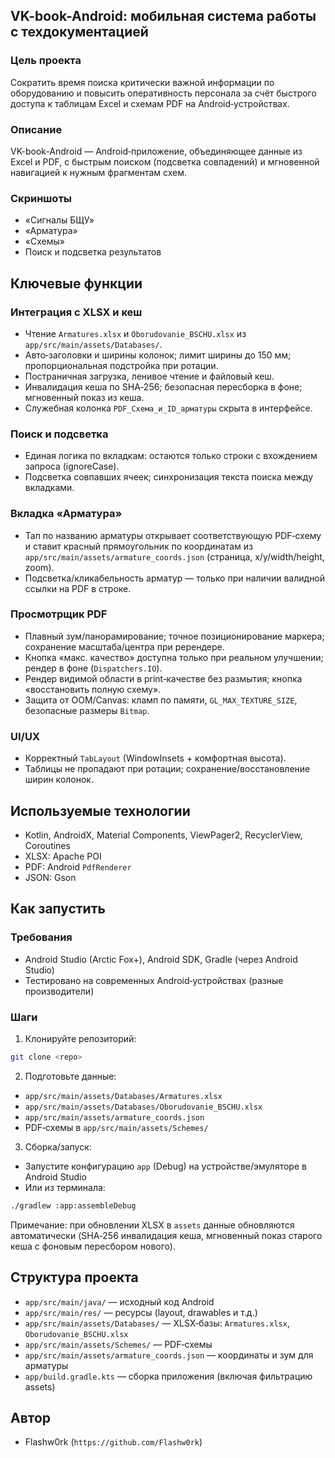 ## VK-book-Android: мобильная система работы с техдокументацией

### Цель проекта
Сократить время поиска критически важной информации по оборудованию и повысить оперативность персонала за счёт быстрого доступа к таблицам Excel и схемам PDF на Android‑устройствах.

### Описание
VK-book-Android — Android‑приложение, объединяющее данные из Excel и PDF, с быстрым поиском (подсветка совпадений) и мгновенной навигацией к нужным фрагментам схем.

### Скриншоты
- «Сигналы БЩУ»
- «Арматура»
- «Схемы»
- Поиск и подсветка результатов

## Ключевые функции

### Интеграция с XLSX и кеш
- Чтение `Armatures.xlsx` и `Oborudovanie_BSCHU.xlsx` из `app/src/main/assets/Databases/`.
- Авто‑заголовки и ширины колонок; лимит ширины до 150 мм; пропорциональная подстройка при ротации.
- Постраничная загрузка, ленивое чтение и файловый кеш.
- Инвалидация кеша по SHA‑256; безопасная пересборка в фоне; мгновенный показ из кеша.
- Служебная колонка `PDF_Схема_и_ID_арматуры` скрыта в интерфейсе.

### Поиск и подсветка
- Единая логика по вкладкам: остаются только строки с вхождением запроса (ignoreCase).
- Подсветка совпавших ячеек; синхронизация текста поиска между вкладками.

### Вкладка «Арматура»
- Тап по названию арматуры открывает соответствующую PDF‑схему и ставит красный прямоугольник по координатам из `app/src/main/assets/armature_coords.json` (страница, x/y/width/height, zoom).
- Подсветка/кликабельность арматур — только при наличии валидной ссылки на PDF в строке.

### Просмотрщик PDF
- Плавный зум/панорамирование; точное позиционирование маркера; сохранение масштаба/центра при ререндере.
- Кнопка «макс. качество» доступна только при реальном улучшении; рендер в фоне (`Dispatchers.IO`).
- Рендер видимой области в print‑качестве без размытия; кнопка «восстановить полную схему».
- Защита от OOM/Canvas: кламп по памяти, `GL_MAX_TEXTURE_SIZE`, безопасные размеры `Bitmap`.

### UI/UX
- Корректный `TabLayout` (WindowInsets + комфортная высота).
- Таблицы не пропадают при ротации; сохранение/восстановление ширин колонок.

## Используемые технологии
- Kotlin, AndroidX, Material Components, ViewPager2, RecyclerView, Coroutines
- XLSX: Apache POI
- PDF: Android `PdfRenderer`
- JSON: Gson

## Как запустить

### Требования
- Android Studio (Arctic Fox+), Android SDK, Gradle (через Android Studio)
- Тестировано на современных Android‑устройствах (разные производители)

### Шаги
1) Клонируйте репозиторий:
```bash
git clone <repo>
```
2) Подготовьте данные:
- `app/src/main/assets/Databases/Armatures.xlsx`
- `app/src/main/assets/Databases/Oborudovanie_BSCHU.xlsx`
- `app/src/main/assets/armature_coords.json`
- PDF‑схемы в `app/src/main/assets/Schemes/`

3) Сборка/запуск:
- Запустите конфигурацию `app` (Debug) на устройстве/эмуляторе в Android Studio
- Или из терминала:
```bash
./gradlew :app:assembleDebug
```

Примечание: при обновлении XLSX в `assets` данные обновляются автоматически (SHA‑256 инвалидация кеша, мгновенный показ старого кеша с фоновым пересбором нового).

## Структура проекта
- `app/src/main/java/` — исходный код Android
- `app/src/main/res/` — ресурсы (layout, drawables и т.д.)
- `app/src/main/assets/Databases/` — XLSX‑базы: `Armatures.xlsx`, `Oborudovanie_BSCHU.xlsx`
- `app/src/main/assets/Schemes/` — PDF‑схемы
- `app/src/main/assets/armature_coords.json` — координаты и зум для арматуры
- `app/build.gradle.kts` — сборка приложения (включая фильтрацию assets)

## Автор
- Flashw0rk (`https://github.com/Flashw0rk`)
